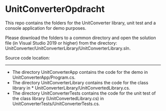 # UnitConverterOpdracht
This repo contains the folders for the UnitConverter library, unit test and a console application for demo purposes.

Please download the folders to a common directory and open the solution file (in Visual Studio 2019 or higher) from the directory: UnitConverter/UnitConverterLibrary/UnitConverterLibrary.sln.

Source code location:
***
* The directory UnitConverterApp contains the code for the demo in UnitConverterApp/Program.cs.
* The directory UnitConverterLibrary contains the code for the class library in * UnitConverterLibrary/UnitConvertedLibrary.cs.
* The directory UnitConverterTests contains the code for the unit test of the class library (UnitConvertedLibrary.cs) in UnitConverterTests/UnitConverterTests.cs.
